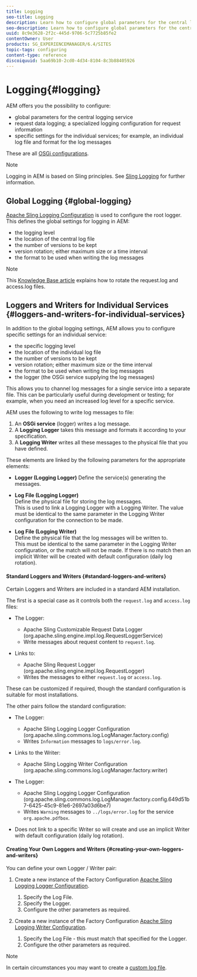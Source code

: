 ```yaml
---
title: Logging
seo-title: Logging
description: Learn how to configure global parameters for the central logging service, specific settings for the individual services or how to request data logging.
seo-description: Learn how to configure global parameters for the central logging service, specific settings for the individual services or how to request data logging.
uuid: 8c9e3628-2f2c-445d-9706-5c7725b85fe2
contentOwner: User
products: SG_EXPERIENCEMANAGER/6.4/SITES
topic-tags: configuring
content-type: reference
discoiquuid: 5aa69b10-2cd0-4d34-8104-8c3b88405926
---
```


# Logging{#logging}

AEM offers you the possibility to configure:

* global parameters for the central logging service
* request data logging; a specialized logging configuration for request information
* specific settings for the individual services; for example, an individual log file and format for the log messages

These are all [OSGi configurations](../../../sites/deploying/using/configuring-osgi.md).

>[!NOTE]
>
>Logging in AEM is based on Sling principles. See [Sling Logging](http://sling.apache.org/site/logging.html) for further information.

## Global Logging {#global-logging}

[Apache Sling Logging Configuration](../../../sites/deploying/using/osgi-configuration-settings.md#apacheslingloggingconfiguration) is used to configure the root logger. This defines the global settings for logging in AEM:

* the logging level
* the location of the central log file
* the number of versions to be kept
* version rotation; either maximum size or a time interval  
* the format to be used when writing the log messages

>[!NOTE]
>
>This [Knowledge Base article](https://helpx.adobe.com/experience-manager/kb/HowToRotateRequestAndAccessLog.html) explains how to rotate the request.log and access.log files.

## Loggers and Writers for Individual Services {#loggers-and-writers-for-individual-services}

In addition to the global logging settings, AEM allows you to configure specific settings for an individual service:

* the specific logging level
* the location of the individual log file
* the number of versions to be kept
* version rotation; either maximum size or the time interval   
* the format to be used when writing the log messages
* the logger (the OSGi service supplying the log messages)

This allows you to channel log messages for a single service into a separate file. This can be particularly useful during development or testing; for example, when you need an increased log level for a specific service.

AEM uses the following to write log messages to file:

1. An **OSGi service** (logger) writes a log message.
1. A **Logging Logger** takes this message and formats it according to your specification.
1. A **Logging Writer** writes all these messages to the physical file that you have defined.

These elements are linked by the following parameters for the appropriate elements:

* **Logger (Logging Logger)** 
  Define the service(s) generating the messages.

* **Log File (Logging Logger)** `` ``   
  Define the physical file for storing the log messages.  
  This is used to link a Logging Logger with a Logging Writer. The value must be identical to the same parameter in the Logging Writer configuration for the connection to be made.  

* **Log File (Logging Writer)** `` ``   
  Define the physical file that the log messages will be written to.  
  This must be identical to the same parameter in the Logging Writer configuration, or the match will not be made. If there is no match then an implicit Writer will be created with default configuration (daily log rotation).

#### Standard Loggers and Writers {#standard-loggers-and-writers}

Certain Loggers and Writers are included in a standard AEM installation.

The first is a special case as it controls both the `request.log` and `access.log` files:

* The Logger:

    * Apache Sling Customizable Request Data Logger  
      (org.apache.sling.engine.impl.log.RequestLoggerService)
    * Write messages about request content to `request.log`.

* Links to:

    * Apache Sling Request Logger  
      (org.apache.sling.engine.impl.log.RequestLogger)
    * Writes the messages to either `request.log` or `access.log`.

These can be customized if required, though the standard configuration is suitable for most installations.

The other pairs follow the standard configuration:

* The Logger:

    * Apache Sling Logging Logger Configuration  
      (org.apache.sling.commons.log.LogManager.factory.config)
    * Writes `Information` messages to `logs/error.log`.

* Links to the Writer:

    * Apache Sling Logging Writer Configuration  
      (org.apache.sling.commons.log.LogManager.factory.writer)

* The Logger:

    * Apache Sling Logging Logger Configuration  
      (org.apache.sling.commons.log.LogManager.factory.config.649d51b7-6425-45c9-81e6-2697a03d6be7)
    * Writes `Warning` messages to `../logs/error.log` for the service `org.apache.pdfbox`.

* Does not link to a specific Writer so will create and use an implicit Writer with default configuration (daily log rotation).

#### Creating Your Own Loggers and Writers {#creating-your-own-loggers-and-writers}

You can define your own Logger / Writer pair:

1. Create a new instance of the Factory Configuration [Apache Sling Logging Logger Configuration](../../../sites/deploying/using/osgi-configuration-settings.md#apacheslingloggingloggerconfigurationfactoryconfiguration).

    1. Specify the Log File.
    1. Specify the Logger.
    1. Configure the other parameters as required.

1. Create a new instance of the Factory Configuration [Apache Sling Logging Writer Configuration](../../../sites/deploying/using/osgi-configuration-settings.md#apacheslingloggingwriterconfigurationfactoryconfiguration).

    1. Specify the Log File - this must match that specified for the Logger.
    1. Configure the other parameters as required.

>[!NOTE]
>
>In certain circumstances you may want to create a [custom log file](../../../sites/deploying/using/monitoring-and-maintaining.md#create-a-custom-log-file).


